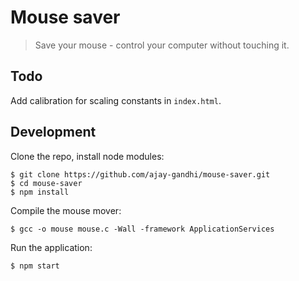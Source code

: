 # Mouse saver

> Save your mouse - control your computer without touching it.

## Todo

Add calibration for scaling constants in `index.html`.

## Development

Clone the repo, install node modules:

```
$ git clone https://github.com/ajay-gandhi/mouse-saver.git
$ cd mouse-saver
$ npm install
```

Compile the mouse mover:

```
$ gcc -o mouse mouse.c -Wall -framework ApplicationServices
```

Run the application:

```
$ npm start
```

